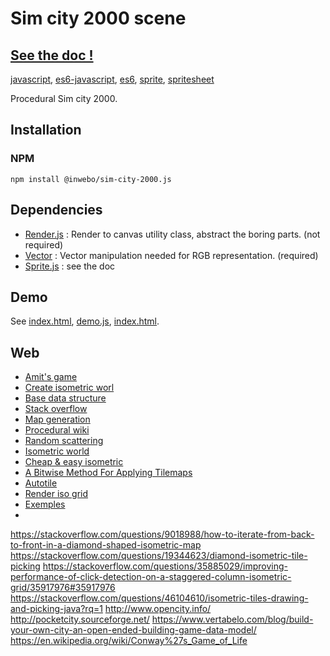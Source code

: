 # Sim city 2000 scene
## [See the doc !](https://inwebo.github.io/sim-city-2000/)

[javascript](https://github.com/topics/javascript), [es6-javascript](https://github.com/topics/es6-javascript), [es6](https://github.com/topics/es6), [sprite](https://github.com/topics/sprite), [spritesheet](https://github.com/topics/spritesheet)

Procedural Sim city 2000.

## Installation

### NPM
```shell script
npm install @inwebo/sim-city-2000.js
```

## Dependencies
* [Render.js](https://github.com/inwebo/Render.js) : Render to canvas utility class, abstract the boring parts. (not required)
* [Vector](https://github.com/inwebo/Vector) : Vector manipulation needed for RGB representation. (required)
* [Sprite.js](https://github.com/inwebo/Sprite.js) : see the doc

## Demo

See [index.html](https://inwebo.github.io/sim-city-2000.js/), [demo.js](./docs/assets/js/demo.js), [index.html](./docs/index.html).

## Web

* [Amit's game](http://www-cs-students.stanford.edu/%7Eamitp/gameprog.html)
* [Create isometric worl](https://gamedevelopment.tutsplus.com/tutorials/creating-isometric-worlds-a-primer-for-game-developers--gamedev-6511)
* [Base data structure](http://archive.gamedev.net/archive/reference/programming/features/arttilebase/page2.html)
* [Stack overflow](https://stackoverflow.com/questions/11968167/random-2d-tile-map-generating-algorithm)
* [Map generation](http://pcg.wikidot.com/pcg-algorithm%3amap-generation)
* [Procedural wiki](http://pcg.wikidot.com/)
* [Random scattering](https://www.gamasutra.com/view/feature/130071/random_scattering_creating_.php?page=2)
* [Isometric world](https://gamedevelopment.tutsplus.com/tutorials/creating-isometric-worlds-a-primer-for-game-developers--gamedev-6511)
* [Cheap & easy isometric](https://gamedevelopment.tutsplus.com/tutorials/quick-tip-cheap-n-easy-isometric-levels--gamedev-6282)
* [A Bitwise Method For Applying Tilemaps](https://web.archive.org/web/20150906102436/http://www.saltgames.com/2010/a-bitwise-method-for-applying-tilemaps/)
* [Autotile](https://kidscancode.org/godot_recipes/2d/autotile_intro/)
* [Render iso grid](http://nick-aschenbach.github.io/blog/2015/02/25/isometric-tile-engine/)
* [Exemples](https://www.google.com/search?q=stack+overflow+matrix+to+diamond+grid&client=firefox-b-d&tbm=isch&source=iu&ictx=1&fir=YQ9BDomQ_3lX6M%252C-nWkHiftVFUs0M%252C_&vet=1&usg=AI4_-kSnASrjXCSsZVDc6jfrzM2CTgTxMg&sa=X&ved=2ahUKEwjuo7SG5vXtAhWM2hQKHe8MA8UQ9QF6BAgJEAE#imgrc=YQ9BDomQ_3lX6M)
* 
https://stackoverflow.com/questions/9018988/how-to-iterate-from-back-to-front-in-a-diamond-shaped-isometric-map
https://stackoverflow.com/questions/19344623/diamond-isometric-tile-picking
https://stackoverflow.com/questions/35885029/improving-performance-of-click-detection-on-a-staggered-column-isometric-grid/35917976#35917976
https://stackoverflow.com/questions/46104610/isometric-tiles-drawing-and-picking-java?rq=1
http://www.opencity.info/
http://pocketcity.sourceforge.net/
https://www.vertabelo.com/blog/build-your-own-city-an-open-ended-building-game-data-model/
https://en.wikipedia.org/wiki/Conway%27s_Game_of_Life


